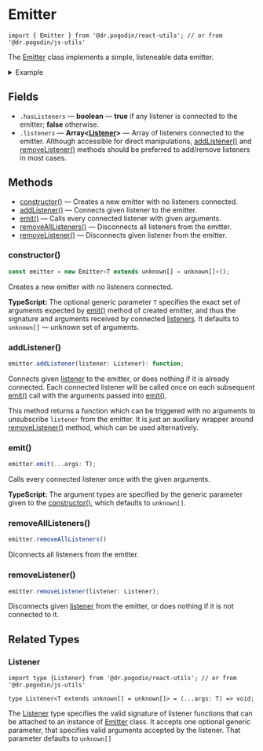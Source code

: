 # Emitter
[Emitter]: /docs/api/classes/Emitter
```tsx
import { Emitter } from '@dr.pogodin/react-utils'; // or from '@dr.pogodin/js-utils'
```
The [Emitter] class implements a simple, listeneable data emitter.

<details>
<summary>Example</summary>

```jsx
const emitter = new Emitter();
const unsubscribe = emitter.addListener(console.log);
emitter.emit('Hello World!'); // Console output: Hello World!
unsubscribe(); // Disconnects the listener from the emitter.
emitter.emit('Are you listening?'); // Console outputs nothing.
```
</details>

## Fields
- `.hasListeners` &mdash; **boolean** &mdash; **true** if any listener is connected
  to the emitter; **false** otherwise.
- `.listeners` &mdash; **Array&lt;[Listener]&gt;** &mdash; Array of listeners connected to the emitter.
  Although accessible for direct manipulations, [addListener()] and
  [removeListener()] methods should be preferred to add/remove listeners
  in most cases.

## Methods
- [constructor()] &mdash; Creates a new emitter with no listeners connected.
- [addListener()] &mdash; Connects given listener to the emitter.
- [emit()] &mdash; Calls every connected listener with given arguments.
- [removeAllListeners()] &mdash; Disconnects all listeners from the emitter.
- [removeListener()] &mdash; Disconnects given listener from the emitter.

### constructor()
```jsx
const emitter = new Emitter<T extends unknown[] = unknown[]>();
```
Creates a new emitter with no listeners connected.

**TypeScript:** The optional generic parameter `T` specifies the exact set of
arguments expected by [emit()] method of created emitter, and thus the signature
and arguments received by connected [listeners][Listener]. It defaults to
`unknown[]` &mdash; unknown set of arguments.

### addListener()
```jsx
emitter.addListener(listener: Listener): function;
```
Connects given [listener][Listener] to the emitter, or does nothing if it is already
connected. Each connected listener will be called once on each subsequent
[emit()] call with the arguments passed into [emit()].

This method returns a function which can be triggered with no arguments to
unsubscribe `listener` from the emitter. It is just an auxiliary wrapper around
[removeListener()] method, which can be used alternatively.

### emit()
[emit()]: #emit
```jsx
emitter.emit(...args: T);
```
Calls every connected listener once with the given arguments.

**TypeScript:** The argument types are specified by the generic parameter given
to the [constructor()], which defaults to `unknown[]`.

### removeAllListeners()
```jsx
emitter.removeAllListeners()
```
Diconnects all listeners from the emitter.

### removeListener()
```jsx
emitter.removeListener(listener: Listener);
```
Disconnects given [listener][Listener] from the emitter, or does nothing if it is not
connected to it.

## Related Types

### Listener
[Listener]: #listener
```tsx
import type {Listener} from '@dr.pogodin/react-utils'; // or from '@dr.pogodin/js-utils'

type Listener<T extends unknown[] = unknown[]> = (...args: T) => void;
```
The [Listener] type specifies the valid signature of listener functions that
can be attached to an instance of [Emitter] class. It accepts one optional
generic parameter, that specifies valid arguments accepted by the listener.
That parameter defaults to `unknown[]` 

[JS Utils]: https://www.npmjs.com/package/@dr.pogodin/js-utils

[addListener()]: #addlistener
[constructor()]: #constructor
[removeAllListeners()]: #removealllisteners
[removeListener()]: #removelistener
